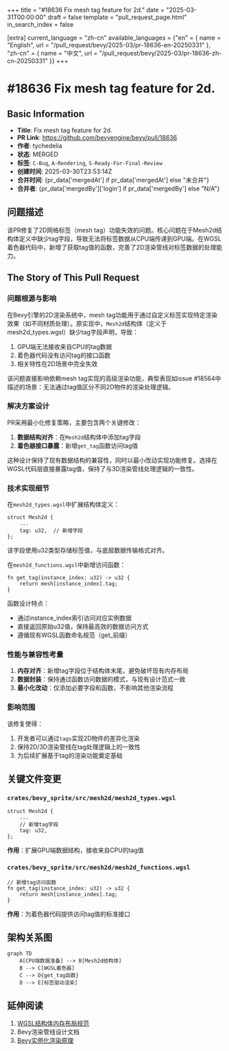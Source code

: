 +++
title = "#18636 Fix mesh tag feature for 2d."
date = "2025-03-31T00:00:00"
draft = false
template = "pull_request_page.html"
in_search_index = false

[extra]
current_language = "zh-cn"
available_languages = {"en" = { name = "English", url = "/pull_request/bevy/2025-03/pr-18636-en-20250331" }, "zh-cn" = { name = "中文", url = "/pull_request/bevy/2025-03/pr-18636-zh-cn-20250331" }}
+++

# #18636 Fix mesh tag feature for 2d.

## Basic Information
- **Title**: Fix mesh tag feature for 2d.
- **PR Link**: https://github.com/bevyengine/bevy/pull/18636
- **作者**: tychedelia
- **状态**: MERGED
- **标签**: `C-Bug`, `A-Rendering`, `S-Ready-For-Final-Review`
- **创建时间**: 2025-03-30T23:53:14Z
- **合并时间**: {pr_data['mergedAt'] if pr_data['mergedAt'] else "未合并"}
- **合并者**: {pr_data['mergedBy']['login'] if pr_data['mergedBy'] else "N/A"}

## 问题描述
该PR修复了2D网格标签（mesh tag）功能失效的问题。核心问题在于Mesh2d结构体定义中缺少tag字段，导致无法将标签数据从CPU端传递到GPU端。在WGSL着色器代码中，新增了获取tag值的函数，完善了2D渲染管线对标签数据的处理能力。

## The Story of This Pull Request

### 问题根源与影响
在Bevy引擎的2D渲染系统中，mesh tag功能用于通过自定义标签实现特定渲染效果（如不同材质处理）。原实现中，`Mesh2d`结构体（定义于mesh2d_types.wgsl）缺少tag字段声明，导致：

1. GPU端无法接收来自CPU的tag数据
2. 着色器代码没有访问tag的接口函数
3. 相关特性在2D场景中完全失效

该问题直接影响依赖mesh tag实现的高级渲染功能，典型表现如issue #18564中描述的场景：无法通过tag值区分不同2D物件的渲染处理逻辑。

### 解决方案设计
PR采用最小化修复策略，主要包含两个关键修改：

1. **数据结构对齐**：在`Mesh2d`结构体中添加tag字段
2. **着色器接口暴露**：新增`get_tag`函数访问tag值

这种设计保持了现有数据结构的兼容性，同时以最小改动实现功能修复。选择在WGSL代码层直接暴露tag值，保持了与3D渲染管线处理逻辑的一致性。

### 技术实现细节
在`mesh2d_types.wgsl`中扩展结构体定义：
```wgsl
struct Mesh2d {
    ...
    tag: u32,  // 新增字段
};
```
该字段使用u32类型存储标签值，与底层数据传输格式对齐。

在`mesh2d_functions.wgsl`中新增访问函数：
```wgsl
fn get_tag(instance_index: u32) -> u32 {
    return mesh[instance_index].tag;
}
```
函数设计特点：
- 通过instance_index索引访问对应实例数据
- 直接返回原始u32值，保持最高效的数据访问方式
- 遵循现有WGSL函数命名规范（get_前缀）

### 性能与兼容性考量
1. **内存对齐**：新增tag字段位于结构体末尾，避免破坏现有内存布局
2. **数据封装**：保持通过函数访问数据的模式，与现有设计范式一致
3. **最小化改动**：仅添加必要字段和函数，不影响其他渲染流程

### 影响范围
该修复使得：
1. 开发者可以通过`tags`实现2D物件的差异化渲染
2. 保持2D/3D渲染管线在tag处理逻辑上的一致性
3. 为后续扩展基于tag的渲染功能奠定基础

## 关键文件变更

### `crates/bevy_sprite/src/mesh2d/mesh2d_types.wgsl`
```wgsl
struct Mesh2d {
    ...
    // 新增tag字段
    tag: u32,
};
```
**作用**：扩展GPU端数据结构，接收来自CPU的tag值

### `crates/bevy_sprite/src/mesh2d/mesh2d_functions.wgsl`
```wgsl
// 新增tag访问函数
fn get_tag(instance_index: u32) -> u32 {
    return mesh[instance_index].tag;
}
```
**作用**：为着色器代码提供访问tag值的标准接口

## 架构关系图
```mermaid
graph TD
    A[CPU端数据准备] --> B[Mesh2d结构体]
    B --> C[WGSL着色器]
    C --> D{get_tag函数}
    D --> E[标签驱动渲染]
```

## 延伸阅读
1. [WGSL结构体内存布局规范](https://www.w3.org/TR/WGSL/#structure-layout)
2. Bevy渲染管线设计文档
3. [Bevy实例化渲染原理](https://bevyengine.org/learn/book/introduction/)